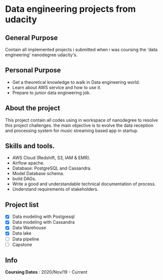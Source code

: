 # Data engineering projects from udacity

## General Purpose
Contain all implemented projects i submitted when i was coursing the 'data engineering' nanodegree udacity's.

## Personal Purpose
* Get a theoretical knowledge to walk in Data engineering world. 
* Learn about AWS service and how to use it.
* Prepare to junior data engineering job.

## About the project
This project contain all codes using in workspace of nanodegree to resolve this project challenges.
the main objective is to evolve the data reception and processing system for music streaming based app in startup. 

## Skills and tools.
* AWS Cloud (Redshift, S3, IAM & EMR).
* Airflow apache.
* Database: PostgreSQL and Cassandra.
* Model Database schema.
* build DAGs.
* Write a good and understandable technical documentation of process.
* Understand requirements of stakeholders.

## Project list
- [X] Data modeling with Postgresql
- [X] Data modeling with Cassandra
- [X] Data Warehouse
- [X] Data lake
- [ ] Data pipeline
- [ ] Capstone

## Info
**Coursing Dates** : 2020/Nov/19 - Current
